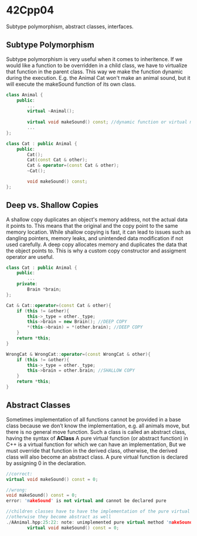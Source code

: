 # 42Cpp04
Subtype polymorphism, abstract classes, interfaces.

## Subtype Polymorphism

Subtype polymorphism is very useful when it comes to inheritence. If we would like a function to be overridden in a child class, we have to virtualize that function in the parent class. This way we make the function dynamic during the execution. E.g. the Animal Cat won't make an animal sound, but it will execute the makeSound function of its own class.

```c++
class Animal {
    public:
        ...
        virtual ~Animal();
        
        virtual void makeSound() const; //dynamic function or virtual member function (that will be overridden)
        ...
};

class Cat : public Animal {
    public:
        Cat();
        Cat(const Cat & other);
        Cat & operator=(const Cat & other);
        ~Cat();

        void makeSound() const;
};

```

## Deep vs. Shallow Copies
A shallow copy duplicates an object's memory address, not the actual data it points to. This means that the original and the copy point to the same memory location. While shallow copying is fast, it can lead to issues such as dangling pointers, memory leaks, and unintended data modification if not used carefully. A deep copy allocates memory and duplicates the data that the object points to. This is why a custom copy constructor and assigment operator are useful.

```c++
class Cat : public Animal {
    public:
        ...
    private:
        Brain *brain;
};

Cat & Cat::operator=(const Cat & other){
    if (this != &other){
        this->_type = other._type;
        this->brain = new Brain(); //DEEP COPY
        *(this->brain) = *(other.brain); //DEEP COPY
    }
    return *this;
}

WrongCat & WrongCat::operator=(const WrongCat & other){
    if (this != &other){
        this->_type = other._type;
        this->brain = other.brain; //SHALLOW COPY
    }
    return *this;
}
```

## Abstract Classes
Sometimes implementation of all functions cannot be provided in a base class because we don’t know the implementation, e.g. all animals move, but there is no general move function. Such a class is called an abstract class, having the syntax of **AClass**
A pure virtual function (or abstract function) in C++ is a virtual function for which we can have an implementation, But we must override that function in the derived class, otherwise, the derived class will also become an abstract class. A pure virtual function is declared by assigning 0 in the declaration.

```c++
//correct:
virtual void makeSound() const = 0;

//wrong:
void makeSound() const = 0;
error: 'makeSound' is not virtual and cannot be declared pure

//children classes have to have the implementation of the pure virtual methods,
//otherwise they become abstract as well
./AAnimal.hpp:25:22: note: unimplemented pure virtual method 'makeSound' in 'Cat'
        virtual void makeSound() const = 0;
```
